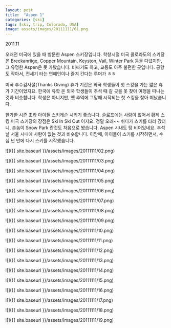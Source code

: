 ```yaml
---
layout: post
title:  "Aspen 1"
categories: [ski]
tags: [ski, trip, Colorado, USA]
image: assets/images/20111111/01.png
---
```


2011.11

오래전 미국에 있을 때 방문한 Aspen 스키장입니다.
학창시절 미국 콜로라도의 스키장은  Breckanriige, Copper Mountain, Keyston, Vail, Winter Park 등을 다녔지만, 그 유명한 Aspen은 못 가봤습니다. 비싸기도 하고, 교통도 아주 불편한 곳입니다.
공항도 작아서, 전세기 타는 연예인이나 즐겨 간다는 루머가 ㅎㅎ

미국 추수감사절(Thanks Giving) 휴가 기간은 외국 학생들이 첫 스킹을 가는 짧은 휴가 기간이었지요.
한국에 유학 온 외국 학생들이 추석 때 갈 곳을 못 찾아 여행을 떠나는 것과 비슷합니다.
학생은 아니지만, 옛 추억에 그맘때 시작되는 첫 스킹을 찾아 떠났습니다.

한가한 시즌 초라 아이들 스키레슨 시키기 좋습니다.
슬로프에는 사람이 없어서 황제 스킹
미국 스키장의 장점은 Ski In Ski Out 이지요.
정말 오래~~ 쉬다가 스키를 타러 갔더니, 촌놈이 Snow Park 란것도 처음으로 봤습니다.
Aspen 시내도 텅 비어있네요.
추석날 서울 시내에 사람이 없는 것과 비슷합니다.
이맘때, 아이들이 스키를 시작하면서, 수십 년 만에 다시 스키를 시작했습니다.


![]({{ site.baseurl }}/assets/images/20111111/02.png)

![]({{ site.baseurl }}/assets/images/20111111/03.png)

![]({{ site.baseurl }}/assets/images/20111111/04.png)

![]({{ site.baseurl }}/assets/images/20111111/05.png)

![]({{ site.baseurl }}/assets/images/20111111/06.png)

![]({{ site.baseurl }}/assets/images/20111111/07.png)

![]({{ site.baseurl }}/assets/images/20111111/08.png)

![]({{ site.baseurl }}/assets/images/20111111/09.png)

![]({{ site.baseurl }}/assets/images/20111111/10.png)

![]({{ site.baseurl }}/assets/images/20111111/11.png)

![]({{ site.baseurl }}/assets/images/20111111/12.png)

![]({{ site.baseurl }}/assets/images/20111111/13.png)

![]({{ site.baseurl }}/assets/images/20111111/14.png)

![]({{ site.baseurl }}/assets/images/20111111/15.png)

![]({{ site.baseurl }}/assets/images/20111111/16.png)

![]({{ site.baseurl }}/assets/images/20111111/17.png)

![]({{ site.baseurl }}/assets/images/20111111/18.png)

![]({{ site.baseurl }}/assets/images/20111111/19.png)